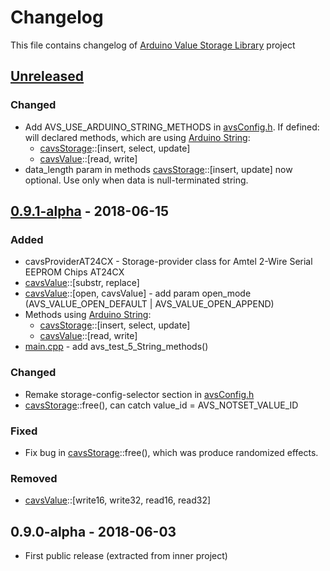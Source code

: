 <!---
 Copyright (c) 2018 ace (https://github.com/ru-ace)
 
 This software is released under the MIT License.
 https://opensource.org/licenses/MIT
-->
# Changelog 
This file contains changelog of [Arduino Value Storage Library](https://github.com/ru-ace/arduino-value-storage/) project


## [Unreleased]
### Changed
- Add AVS_USE_ARDUINO_STRING_METHODS in [avsConfig.h]. If defined: will declared methods, which are using [Arduino String](https://www.arduino.cc/reference/en/language/variables/data-types/stringobject/):
  - [cavsStorage]::[insert, select, update] 
  - [cavsValue]::[read, write]
- data_length param in methods [cavsStorage]::[insert, update] now optional. Use only when data is null-terminated string.   

## [0.9.1-alpha] - 2018-06-15
### Added
- cavsProviderAT24CX - Storage-provider class for Amtel 2-Wire Serial EEPROM Chips AT24CX
- [cavsValue]::[substr, replace]
- [cavsValue]::[open, cavsValue] - add param open_mode (AVS_VALUE_OPEN_DEFAULT | AVS_VALUE_OPEN_APPEND) 
- Methods using [Arduino String](https://www.arduino.cc/reference/en/language/variables/data-types/stringobject/):
  - [cavsStorage]::[insert, select, update] 
  - [cavsValue]::[read, write]
- [main.cpp] - add avs_test_5_String_methods() 
### Changed
- Remake storage-config-selector section in [avsConfig.h]
- [cavsStorage]::free(), can catch value_id = AVS_NOTSET_VALUE_ID
### Fixed
- Fix bug in [cavsStorage]::free(), which was produce randomized effects.
### Removed
- [cavsValue]::[write16, write32, read16, read32] 

## 0.9.0-alpha - 2018-06-03
- First public release (extracted from inner project)


[Unreleased]: https://github.com/ru-ace/arduino-value-storage/compare/v0.9.1-alpha...HEAD
[0.9.1-alpha]: https://github.com/ru-ace/arduino-value-storage/compare/v0.9.0-alpha...v0.9.1-alpha

[cavsStorage]: ./src/cavsStorage.h
[cavsValue]: ./src/cavsValue.h
[main.cpp]: ./src/main.cpp
[avsConfig.h]: ./src/avsConfig.h
